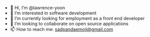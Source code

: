 - 👋 Hi, I’m @lawrence-yoon
- 👀 I’m interested in software development
- 🌱 I’m currently looking for employment as a front end developer
- 💞️ I’m looking to collaborate on open source applications
- 📫 How to reach me: sadpandaemoji@gmail.com

